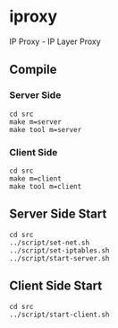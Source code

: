 # iproxy
IP Proxy - IP Layer Proxy

## Compile
### Server Side
```
cd src
make m=server
make tool m=server
```
### Client Side
```
cd src
make m=client
make tool m=client
```

## Server Side Start
```
cd src
../script/set-net.sh
../script/set-iptables.sh
../script/start-server.sh
```

## Client Side Start
```
cd src
../script/start-client.sh
```
